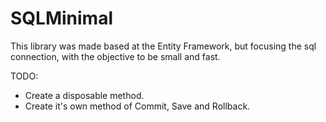 # SQLMinimal

This library was made based at the Entity Framework, but focusing the sql connection, with the objective to be small and fast.

TODO: 
  * Create a disposable method.
  * Create it's own method of Commit, Save and Rollback.
